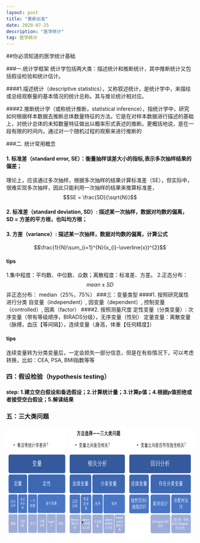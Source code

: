 ```yaml
---
layout: post
title: "重新出发"
date: 2020-07-25 
description: "医学统计"
tag: 医学统计 
---  
```



##你必须知道的医学统计基础

###一.统计学框架
统计学包括两大类：描述统计和推断统计，其中推断统计又包括假设检验和统计估计。

####1.描述统计（descriptive statistics），又称叙述统计，是统计学中，来描绘或总结观察量的基本情况的统计总称。其与推论统计相对应。

####2.推断统计学（或称统计推断，statistical inference），指统计学中，研究如何根据样本数据去推断总体数量特征的方法。它是在对样本数据进行描述的基础上，对统计总体的未知数量特征做出以概率形式表述的推断。更概括地说，是在一段有限的时间内，通过对一个随机过程的观察来进行推断的

###二. 统计常用概念
#### 1. 标准差（standard error, SE）：衡量抽样误差大小的指标,表示多次抽样结果的偏差；
理论上，应该通过多次抽样，根据多次抽样的结果计算标准差（SE），但实际中，很难实现多次抽样，因此只能利用一次抽样的结果来推算标准差，$$SE = \frac{SD}{\sqrt{N}}$$
#### 2. 标准差（standard deviation, SD）: 描述某一次抽样，数据对均数的偏离，SD = 方差的平方根，也叫均方根；
#### 3. 方差（variance）: 描述某一次抽样，数据对均数的偏离，计算公式 
$$\frac{1}{N}\sum_{i=1}^{N}(x_{i}-\overline{x})^{2}$$
#### tips 
1.集中程度：平均数、中位数、众数；离散程度：标准差、方差。
2.正态分布：$$mean\pm SD$$    非正态分布： median（25%，75%）
###三：变量类型
####1. 按照研究属性进行分类
自变量（independent）, 因变量（dependent）, 控制变量（controlled）, 因素（factor）
####2. 按照测量尺度
定性变量（分类变量）:  次序变量（带有等级顺序，BIRADS分级），无序变量（性别）
定量变量：离散变量（脉搏，血压【等间隔】），连续变量（身高，体重【任何精度】）
#### tips
连续变量转为分类变量后，一定会损失一部分信息，但是在有些情况下，可以考虑转换，比如：CEA, PSA, BMI指数等等
### 四：假设检验（hypothesis testing）
#### step: 1.建立空白假设和备选假设；2.计算统计量；3.计算p值；4.根据p值拒绝或者接受空白假设；5.解读结果
### 五：三大类问题
<div align="center">
	<img src="/images/2020725统计/三类问题.png" height="300" width="500">  
</div> 

